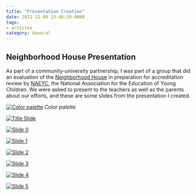 ```yaml
---
title: "Presentation Creation"
date: 2011-12-09 23:46:29-0000
tags:
- articles
category: General
---
```


## Neighborhood House Presentation
As part of a community-university partnership, I was part of a group that did an evaluation of the [Neighborhood House](http://www.nhutah.org) in preparation for accreditation review by [NAEYC](http://www.naeyc.org), the National Association for the Education of Young Children. We were asked to present to the teachers as well as the parents about our efforts, and these are some slides from the presentation I created.

[![Color palette](https://www.bennorris.blog/uploads/2019/81447bacd7.jpg "Color palette")](https://www.bennorris.blog/uploads/2019/81447bacd7.jpg)
*Color palette*

[![Title Slide](https://www.bennorris.blog/uploads/2019/d98ed55cbd.jpg "Title Slide")](https://www.bennorris.blog/uploads/2019/d98ed55cbd.jpg)

[![Slide 0](https://www.bennorris.blog/uploads/2019/803e628efb.jpg "Slide 0")](https://www.bennorris.blog/uploads/2019/803e628efb.jpg)

[![Slide 1](https://www.bennorris.blog/uploads/2019/a60a4a5bde.jpg "Slide 1")](https://www.bennorris.blog/uploads/2019/a60a4a5bde.jpg)

[![Slide 2](https://www.bennorris.blog/uploads/2019/5a8503a55a.jpg "Slide 2")](https://www.bennorris.blog/uploads/2019/5a8503a55a.jpg)

[![Slide 3](https://www.bennorris.blog/uploads/2019/674d30d116.jpg "Slide 3")](https://www.bennorris.blog/uploads/2019/674d30d116.jpg)

[![Slide 4](https://www.bennorris.blog/uploads/2019/1889501382.jpg "Slide 4")](https://www.bennorris.blog/uploads/2019/1889501382.jpg)

[![Slide 5](https://www.bennorris.blog/uploads/2019/5935df8f6a.jpg "Slide 5")](https://www.bennorris.blog/uploads/2019/5935df8f6a.jpg)
